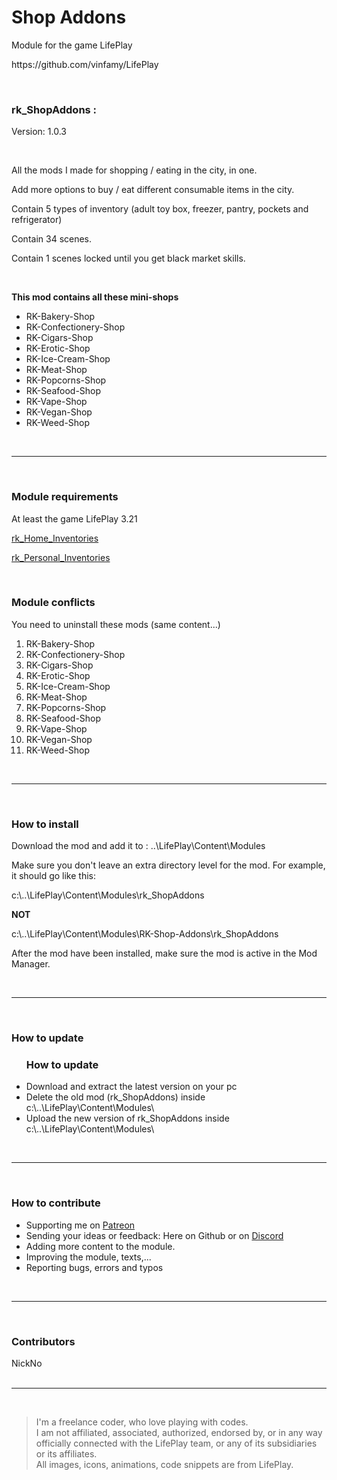 <h1>Shop Addons</h1>
<p>Module for the game LifePlay</p>
<p>https://github.com/vinfamy/LifePlay</p>
<br>
<h3>rk_ShopAddons :</h3>
<p>Version: 1.0.3</p>
<br>
<p>All the mods I made for shopping / eating in the city, in one.</p>
<p>Add more options to buy / eat different consumable items in the city.</p>
<p>Contain 5 types of inventory (adult toy box, freezer, pantry, pockets and refrigerator)</p>
<p>Contain 34 scenes.</p>
<p>Contain 1 scenes locked until you get black market skills.</p>
<br>
<p><strong>This mod contains all these mini-shops</strong></p>
<ul>
<li>RK-Bakery-Shop</li>
<li>RK-Confectionery-Shop</li>
<li>RK-Cigars-Shop</li>
<li>RK-Erotic-Shop</li>
<li>RK-Ice-Cream-Shop</li>
<li>RK-Meat-Shop</li>
<li>RK-Popcorns-Shop</li>
<li>RK-Seafood-Shop</li>
<li>RK-Vape-Shop</li>
<li>RK-Vegan-Shop</li>
<li>RK-Weed-Shop</li>
</ul>
<br>
<hr>
<br>
<h3> Module requirements</h3>
<p>At least the game LifePlay 3.21</p>
<p><a href="https://github.com/RaiderKnight/RK-Home-Inventories" tilte="Home Inventories Mod">rk_Home_Inventories</a></p>
<p><a href="https://github.com/RaiderKnight/RK-Personal-Inventories" tilte="Personal Inventories Mod">rk_Personal_Inventories</a></p>
<br>
<h3> Module conflicts</h3>
<p>You need to uninstall these mods (same content...)</p>
<ol>
<li>RK-Bakery-Shop</li>
<li>RK-Confectionery-Shop</li>
<li>RK-Cigars-Shop</li>
<li>RK-Erotic-Shop</li>
<li>RK-Ice-Cream-Shop</li>
<li>RK-Meat-Shop</li>
<li>RK-Popcorns-Shop</li>
<li>RK-Seafood-Shop</li>
<li>RK-Vape-Shop</li>
<li>RK-Vegan-Shop</li>
<li>RK-Weed-Shop</li>
</ol>
<br>
<hr>
<br>
<h3> How to install</h3>
<p>Download the mod and add it to : ..\LifePlay\Content\Modules</p>
<p>Make sure you don't leave an extra directory level for the mod. For example, it should go like this:</p>
<p>c:\..\LifePlay\Content\Modules\rk_ShopAddons </p>
<p><strong>NOT</strong></p>
<p>c:\..\LifePlay\Content\Modules\RK-Shop-Addons\rk_ShopAddons</p>
<p>After the mod have been installed, make sure the mod is active in the Mod Manager.</p>
<br>
<hr>
<br>
<h3>How to update</h3>
<ul>
<h3> How to update</h3>
<li>Download and extract the latest version on your pc</li>
<li>Delete the old mod (rk_ShopAddons) inside c:\..\LifePlay\Content\Modules\</li>
<li>Upload the new version of rk_ShopAddons inside c:\..\LifePlay\Content\Modules\</li>
</ul>
<br>
<hr>
<br>
<h3>How to contribute</h3>
<ul>
<li>Supporting me on <a href="https://www.patreon.com/raiderknight">Patreon</a></li>
<li>Sending your ideas or feedback: Here on Github or on <a href="https://discord.gg/d3U9E2wb4Y">Discord</a></li>
<li>Adding more content to the module.</li>
<li>Improving the module, texts,...</li>
<li>Reporting bugs, errors and typos</li>
</ul>
<br>
<hr>
<br>
<h3>Contributors</h3>
NickNo<br>
<br>
<hr>
<br>
<blockquote> I'm a freelance coder, who love playing with codes.<br>
I am not affiliated, associated, authorized, endorsed by, or in any way officially connected with the LifePlay team, or any of its subsidiaries or its affiliates.<br>
All images, icons, animations, code snippets are from LifePlay.</blockquote>
